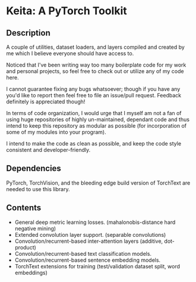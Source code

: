 # Keita: A PyTorch Toolkit

## Description

A couple of utilities, dataset loaders, and layers compiled and created by me which I believe everyone should have access to.

Noticed that I've been writing way too many boilerplate code for my work and personal projects, so feel free to check out or utilize any of my code here.

I cannot guarantee fixing any bugs whatsoever; though if you have any you'd like to report then feel free to file an issue/pull request. Feedback definitely is appreciated though!

In terms of code organization, I would urge that I myself am not a fan of using huge repositories of highly un-maintained, dependant code and thus intend to keep this repository as modular as possible (for incorporation of some of my modules into your program).

I intend to make the code as clean as possible, and keep the code style consistent and developer-friendly.

## Dependencies

PyTorch, TorchVision, and the bleeding edge build version of TorchText are needed to use this library.

## Contents

- General deep metric learning losses. (mahalonobis-distance hard negative mining)
- Extended convolution layer support. (separable convolutions)
- Convolution/recurrent-based inter-attention layers (additive, dot-product)
- Convolution/recurrent-based text classification models.
- Convolution/recurrent-based sentence embedding models.
- TorchText extensions for training (test/validation dataset split, word embeddings)
